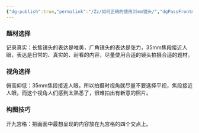 ```yaml
---
{"dg-publish":true,"permalink":"/Zz/如何正确的使用35mm镜头/","dgPassFrontmatter":true}
---
```


### 题材选择
记录真实：长焦镜头的表达是唯美，广角镜头的表达是张力，35mm焦段接近人眼，表达是日常的、真实的、耐看的内容，尽量使用合适的镜头拍摄合适的题材。

### 视角选择
俯高仰低：35mm焦段接近人眼，所以拍摄时视角就尽量不要选择平视，焦段接近人眼，而这个视角人们感到太熟悉了，很难拍出有新意的照片。

### 构图技巧
开九宫格：把画面中最想呈现的内容放在九宫格的四个交点上。